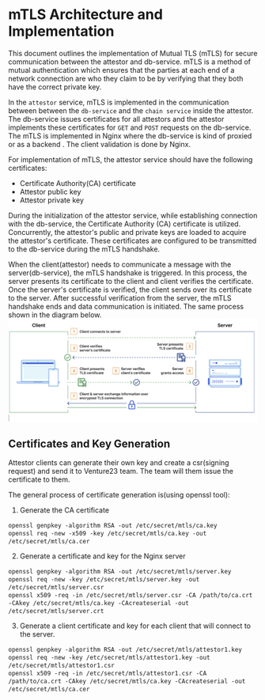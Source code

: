# mTLS Architecture and Implementation

This document outlines the implementation of Mutual TLS (mTLS) for secure communication between the attestor and db-service. mTLS is a method of mutual authentication which ensures that the parties at each end of a network connection are who they claim to be by verifying that they both have the correct private key.

In the `attestor` service, mTLS is implemented in the communication between between the `db-service` and the `chain service` inside the attestor. The db-service issues certificates for all attestors and the attestor implements these certificates for `GET` and `POST` requests on the db-service. The mTLS is implemented in Nginx where the db-service is kind of proxied or as a backend . The client validation is done by Nginx.

For implementation of mTLS, the attestor service should have the following certificates:
- Certificate Authority(CA) certificate
- Attestor public key 
- Attestor private key

During the initialization of the attestor service, while establishing connection with the db-service,  the Certificate Authority (CA) certificate is utilized. Concurrently, the attestor's public and private keys are loaded to acquire the attestor's certificate. These certificates are configured to be transmitted to the db-service during the mTLS handshake.

When the client(attestor) needs to communicate a message with the server(db-service), the mTLS handshake is triggered. In this process, the server presents its certificate to the client and client verifies the certificate. Once the server's certificate is verified, the client sends over its certificate to the server. After successful verification from the server, the mTLS handshake ends and data communication is initiated. The same process shown in the diagram below.
![mTLS Architecture](images/mTLSArch.png)


## Certificates and Key Generation 


Attestor clients can generate their own key and create a csr(signing request) and send it to Venture23 team. The team will them issue the certificate to them.

The general process of certificate generation is(using openssl tool):

1. Generate the CA certificate
```
openssl genpkey -algorithm RSA -out /etc/secret/mtls/ca.key
openssl req -new -x509 -key /etc/secret/mtls/ca.key -out /etc/secret/mtls/ca.cer
```

2. Generate a certificate and key for the Nginx server

```
openssl genpkey -algorithm RSA -out /etc/secret/mtls/server.key
openssl req -new -key /etc/secret/mtls/server.key -out /etc/secret/mtls/server.csr
openssl x509 -req -in /etc/secret/mtls/server.csr -CA /path/to/ca.crt -CAkey /etc/secret/mtls/ca.key -CAcreateserial -out /etc/secret/mtls/server.crt
```

3. Generate a client certificate and key for each client that will connect to the server.

```
openssl genpkey -algorithm RSA -out /etc/secret/mtls/attestor1.key
openssl req -new -key /etc/secret/mtls/attestor1.key -out /etc/secret/mtls/attestor1.csr
openssl x509 -req -in /etc/secret/mtls/attestor1.csr -CA /path/to/ca.crt -CAkey /etc/secret/mtls/ca.key -CAcreateserial -out /etc/secret/mtls/ca.cer
```